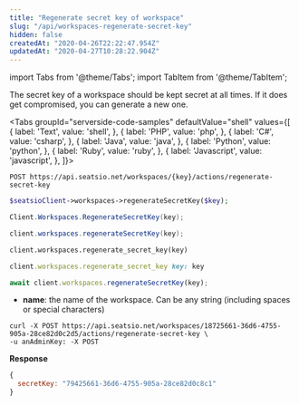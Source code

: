 ```yaml
---
title: "Regenerate secret key of workspace"
slug: "/api/workspaces-regenerate-secret-key"
hidden: false
createdAt: "2020-04-26T22:22:47.954Z"
updatedAt: "2020-04-27T10:28:22.904Z"
---
```


import Tabs from '@theme/Tabs';
import TabItem from '@theme/TabItem';

The secret key of a workspace should be kept secret at all times. If it does get compromised, you can generate a new one.



<Tabs 
  groupId="serverside-code-samples"
  defaultValue="shell"
  values={[
{ label: 'Text', value: 'shell', },
{ label: 'PHP', value: 'php', },
{ label: 'C#', value: 'csharp', },
{ label: 'Java', value: 'java', },
{ label: 'Python', value: 'python', },
{ label: 'Ruby', value: 'ruby', },
{ label: 'Javascript', value: 'javascript', },
]}>
<TabItem value='shell'>

```shell
POST https://api.seatsio.net/workspaces/{key}/actions/regenerate-secret-key
```

</TabItem>
<TabItem value='php'>

```php
$seatsioClient->workspaces->regenerateSecretKey($key);
```

</TabItem>
<TabItem value='csharp'>

```csharp
Client.Workspaces.RegenerateSecretKey(key);

```

</TabItem>
<TabItem value='java'>

```java
client.workspaces.regenerateSecretKey(key);
```

</TabItem>
<TabItem value='python'>

```python
client.workspaces.regenerate_secret_key(key)
```

</TabItem>
<TabItem value='ruby'>

```ruby
client.workspaces.regenerate_secret_key key: key
```

</TabItem>
<TabItem value='javascript'>

```javascript
await client.workspaces.regenerateSecretKey(key);

```

</TabItem>
</Tabs>



* **name**: the name of the workspace. Can be any string (including spaces or special characters)

```shell
curl -X POST https://api.seatsio.net/workspaces/18725661-36d6-4755-905a-28ce82d0c2d5/actions/regenerate-secret-key \
-u anAdminKey: -X POST
```

**Response**

```javascript
{
  secretKey: "79425661-36d6-4755-905a-28ce82d0c8c1"
}
```


